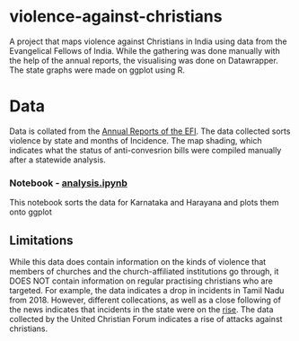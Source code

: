 # violence-against-christians
A project that maps violence against Christians in India using data from the Evangelical Fellows of India. While the gathering was done manually with the help of the annual reports, the visualising was done on Datawrapper. The state graphs were made on ggplot using R.
# Data
Data is collated from the [Annual Reports of the EFI](https://efionline.org/category/rlc-reports/). The data collected sorts violence by state and months of Incidence.
The map shading, which indicates what the status of anti-convesrion bills were compiled manually after a statewide analysis. 
### Notebook - [analysis.ipynb](analysis.ipynb) 
This notebook sorts the data for Karnataka and Harayana and plots them onto ggplot
## Limitations
While this data does contain information on the kinds of violence that members of churches and the church-affiliated institutions go through, it DOES NOT contain information on regular practising christians who are targeted. For example, the data indicates a drop in incidents in Tamil Nadu from 2018. However, different collecations, as well as a close following of the news indicates that incidents in the state were on the [rise](https://www.thenewsminute.com/article/systematic-attack-christians-tamil-nadu-s-hindutva-laboratory-168941). The data collected by the United Christian Forum indicates a rise of attacks against christians.
